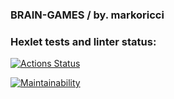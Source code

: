 ### BRAIN-GAMES / by. markoricci

### Hexlet tests and linter status:
[![Actions Status](https://github.com/Markoricci/frontend-project-44/actions/workflows/hexlet-check.yml/badge.svg)](https://github.com/Markoricci/frontend-project-44/actions)

[![Maintainability](https://api.codeclimate.com/v1/badges/51fcb7a23cd84dabd095/maintainability)](https://codeclimate.com/github/Markoricci/frontend-project-44/maintainability)
